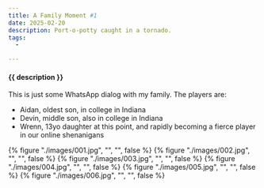 ```yaml
---
title: A Family Moment #1
date: 2025-02-20
description: Port-o-potty caught in a tornado.
tags:
  - 

---
```


<h4>{{ description }}</h4>

This is just some WhatsApp dialog with my family.  The players are:

* Aidan, oldest son, in college in Indiana
* Devin, middle son, also in college in Indiana
* Wrenn, 13yo daughter at this point, and rapidly becoming a fierce player in our online shenanigans

{% figure "./images/001.jpg", "", "", false %}
{% figure "./images/002.jpg", "", "", false %}
{% figure "./images/003.jpg", "", "", false %}
{% figure "./images/004.jpg", "", "", false %}
{% figure "./images/005.jpg", "", "", false %}
{% figure "./images/006.jpg", "", "", false %}
